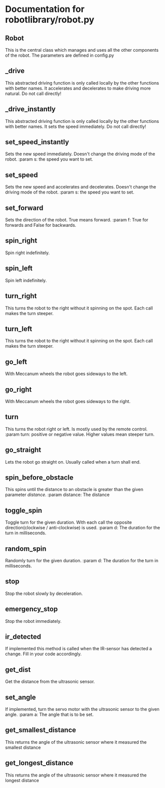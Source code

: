# Documentation for robotlibrary/robot.py 

## Robot 
This is the central class which manages and uses all the other components of the robot. The parameters are defined in config.py

## _drive 
This abstracted driving function is only called locally by the other functions with better names. 
It accelerates and decelerates to make driving more natural. Do not call directly!

## _drive_instantly 
This abstracted driving function is only called locally by the other functions with better names. 
It sets the speed immediately. Do not call directly!

## set_speed_instantly 
Sets the new speed immediately. Doesn't change the driving mode of the robot.
:param s: the speed you want to set.

## set_speed 
Sets the new speed and accelerates and decelerates. Doesn't change the driving mode of the robot.
:param s: the speed you want to set.

## set_forward 
Sets the direction of the robot. True means forward.
:param f: True for forwards and False for backwards.

## spin_right 
Spin right indefinitely. 

## spin_left 
Spin left indefinitely. 

## turn_right 
This turns the robot to the right without it spinning on the spot. Each call makes the turn steeper.

## turn_left 
This turns the robot to the right without it spinning on the spot. Each call makes the turn steeper.

## go_left 
With Meccanum wheels the robot goes sideways to the left.
        

## go_right 
With Meccanum wheels the robot goes sideways to the right.
        

## turn 
This turns the robot right or left. Is mostly used by the remote control.
:param turn: positive or negative value. Higher values mean steeper turn.

## go_straight 
Lets the robot go straight on. Usually called when a turn shall end. 

## spin_before_obstacle 
This spins until the distance to an obstacle is greater than the given parameter *distance*.
:param distance: The distance

## toggle_spin 
Toggle turn for the given duration. With each call the opposite direction(clockwise / anti-clockwise) is used.
:param d: The duration for the turn in milliseconds.

## random_spin 
Randomly turn for the given duration.
:param d: The duration for the turn in milliseconds.

## stop 
Stop the robot slowly by deceleration. 

## emergency_stop 
Stop the robot immediately.

## ir_detected 
If implemented this method is called when the IR-sensor has detected a change. Fill in your code accordingly.

## get_dist 
Get the distance from the ultrasonic sensor.

## set_angle 
If implemented, turn the servo motor with the ultrasonic sensor to the given angle.
:param a: The angle that is to be set.

## get_smallest_distance 
This returns the angle of the ultrasonic sensor where it measured the smallest distance

## get_longest_distance 
This returns the angle of the ultrasonic sensor where it measured the longest distance

